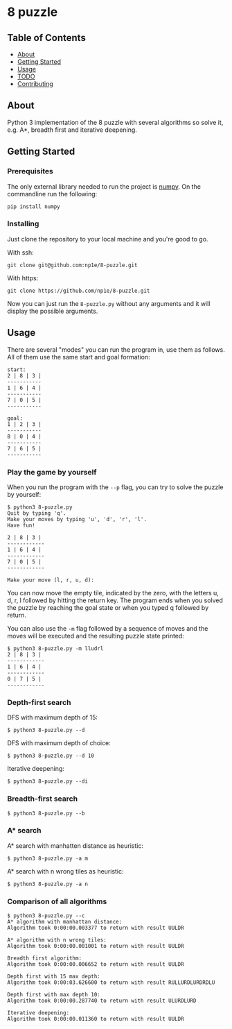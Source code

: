# 8 puzzle

## Table of Contents
+ [About](#about)
+ [Getting Started](#getting_started)
+ [Usage](#usage)
+ [TODO](./TODO.md)
+ [Contributing](../CONTRIBUTING.md)

## About <a name = "about"></a>
Python 3 implementation of the 8 puzzle with several algorithms so solve it, e.g. A*, breadth first and iterative deepening.

## Getting Started <a name = "getting_started"></a>

### Prerequisites

The only external library needed to run the project is [numpy](https://www.numpy.org/). On the commandline run the following: 

```
pip install numpy 
```

### Installing

Just clone the repository to your local machine and you're good to go.

With ssh:
```
git clone git@github.com:np1e/8-puzzle.git
```

With https:
```
git clone https://github.com/np1e/8-puzzle.git
```

Now you can just run the `8-puzzle.py` without any arguments and it will display the possible arguments.

## Usage <a name = "usage"></a>

There are several "modes" you can run the program in, use them as follows.
All of them use the same start and goal formation:

```
start:
2 | 8 | 3 | 
-----------
1 | 6 | 4 | 
-----------
7 | 0 | 5 | 
-----------
```

```
goal:
1 | 2 | 3 | 
-----------
8 | 0 | 4 | 
-----------
7 | 6 | 5 | 
-----------
```

### Play the game by yourself

When you run the program with the `--p` flag, you can try to solve the puzzle by yourself:

```
$ python3 8-puzzle.py
Quit by typing 'q'.
Make your moves by typing 'u', 'd', 'r', 'l'.
Have fun!

2 | 8 | 3 | 
------------
1 | 6 | 4 | 
------------
7 | 0 | 5 | 
------------

Make your move (l, r, u, d):
```

You can now move the empty tile, indicated by the zero, with the letters u, d, r, l followed by hitting the return key. The program ends when you solved the puzzle by reaching the goal state or when you typed q followed by return.

You can also use the `-m` flag followed by a sequence of moves and the moves will be executed and the resulting puzzle state printed:

```
$ python3 8-puzzle.py -m lludrl
2 | 8 | 3 | 
------------
1 | 6 | 4 | 
------------
0 | 7 | 5 | 
------------
```

### Depth-first search


DFS with maximum depth of 15:
```
$ python3 8-puzzle.py --d
```

DFS with maximum depth of choice:
```
$ python3 8-puzzle.py --d 10
```

Iterative deepening:
```
$ python3 8-puzzle.py --di
```

### Breadth-first search

```
$ python3 8-puzzle.py --b
```

### A* search

A* search with manhatten distance as heuristic:
```
$ python3 8-puzzle.py -a m
```

A* search with n wrong tiles as heuristic:
```
$ python3 8-puzzle.py -a n
```

### Comparison of all algorithms

```
$ python3 8-puzzle.py --c
A* algorithm with manhattan distance:
Algorithm took 0:00:00.003377 to return with result UULDR

A* algorithm with n wrong tiles:
Algorithm took 0:00:00.001001 to return with result UULDR

Breadth first algorithm:
Algorithm took 0:00:00.006652 to return with result UULDR

Depth first with 15 max depth:
Algorithm took 0:00:03.626600 to return with result RULLURDLURDRDLU

Depth first with max depth 10:
Algorithm took 0:00:00.287740 to return with result ULURDLURD

Iterative deepening:
Algorithm took 0:00:00.011360 to return with result UULDR
```
